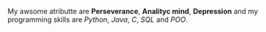 My awsome atributte are **Perseverance**, **Analityc mind**, **Depression** and my programming skills are *Python*, *Java*, *C*, *SQL* and *POO*. 
